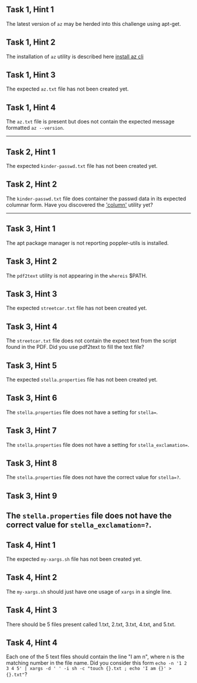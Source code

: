 

## Task 1, Hint 1

The latest version of `az` may be herded into this challenge using apt-get. 

## Task 1, Hint 2

The installation of `az` utility is described here [install az cli](https://docs.microsoft.com/en-us/cli/azure/install-azure-cli-linux?pivots=apt)

## Task 1, Hint 3

The expected `az.txt` file has not been created yet.

## Task 1, Hint 4

The `az.txt` file is present but does not contain the expected message formatted `az --version`.

---

## Task 2, Hint 1

The expected `kinder-passwd.txt` file has not been created yet.

## Task 2, Hint 2

The `kinder-passwd.txt` file does container the passwd data in its expected columnar form. Have you discovered the ['column'](https://man7.org/linux/man-pages/man1/column.1.html) utility yet?

---

## Task 3, Hint 1

The apt package manager is not reporting poppler-utils is installed.

## Task 3, Hint 2

The `pdf2text` utility is not appearing in the `whereis` $PATH.

## Task 3, Hint 3

The expected `streetcar.txt` file has not been created yet.

## Task 3, Hint 4

The `streetcar.txt` file does not contain the expect text from the script found in the PDF. Did you use pdf2text to fill the text file?

## Task 3, Hint 5

The expected `stella.properties` file has not been created yet.

## Task 3, Hint 6

The `stella.properties` file does not have a setting for `stella=`.

## Task 3, Hint 7

The `stella.properties` file does not have a setting for `stella_exclamation=`.

## Task 3, Hint 8

The `stella.properties` file does not have the correct value for `stella=?`.

## Task 3, Hint 9

The `stella.properties` file does not have the correct value for `stella_exclamation=?`.
---

## Task 4, Hint 1

The expected `my-xargs.sh` file has not been created yet.

## Task 4, Hint 2

The `my-xargs.sh` should just have one usage of `xargs` in a single line.

## Task 4, Hint 3

There should be 5 files present called 1.txt, 2.txt, 3.txt, 4.txt, and 5.txt.

## Task 4, Hint 4

Each one of the 5 text files should contain the line "I am n", where n is the matching number in the file name. Did you consider this form `echo -n '1 2 3 4 5' | xargs -d ' ' -i sh -c "touch {}.txt ; echo 'I am {}' > {}.txt"`?
